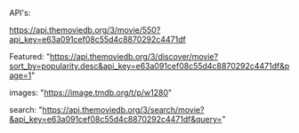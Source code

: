 API's:

https://api.themoviedb.org/3/movie/550?api_key=e63a091cef08c55d4c8870292c4471df

Featured: "https://api.themoviedb.org/3/discover/movie?sort_by=popularity.desc&api_key=e63a091cef08c55d4c8870292c4471df&page=1"

images: "https://image.tmdb.org/t/p/w1280"

search: "https://api.themoviedb.org/3/search/movie?&api_key=e63a091cef08c55d4c8870292c4471df&query="